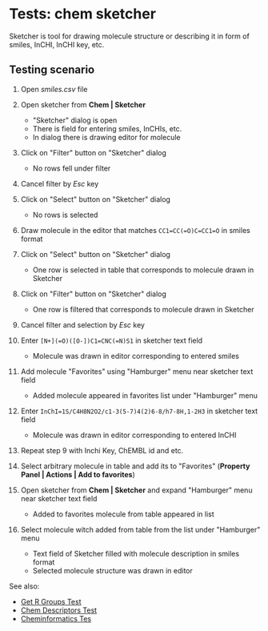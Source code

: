 <!-- TITLE: Tests: Chem Sketcher -->
<!-- SUBTITLE: -->

# Tests: chem sketcher

Sketcher is tool for drawing molecule structure or describing it in form of smiles, InCHI, InCHI key, etc.

## Testing scenario

1. Open *smiles.csv* file 

1. Open sketcher from **Chem | Sketcher**
   * "Sketcher" dialog is open
   * There is field for entering smiles, InCHIs, etc.
   * In dialog there is drawing editor for molecule
    
1. Click on "Filter" button on "Sketcher" dialog
   * No rows fell under filter

1. Cancel filter by *Esc* key

1. Click on "Select" button on "Sketcher" dialog
   * No rows is selected

1. Draw molecule in the editor that matches ```CC1=CC(=O)C=CC1=O``` in smiles format
   
1. Click on "Select" button on "Sketcher" dialog
   * One row is selected in table that corresponds to  molecule drawn in Sketcher
   
1. Click on "Filter" button on "Sketcher" dialog
   * One row is filtered that corresponds to  molecule drawn in Sketcher

1. Cancel filter and selection by *Esc* key

1. Enter ```[N+](=O)([O-])C1=CNC(=N)S1``` in sketcher text field
   * Molecule was drawn in editor corresponding to entered smiles
   
1. Add molecule "Favorites" using "Hamburger" menu near sketcher text field
   * Added molecule appeared in favorites list under "Hamburger" menu
      
1. Enter ```InChI=1S/C4H8N2O2/c1-3(5-7)4(2)6-8/h7-8H,1-2H3``` in sketcher text field
   * Molecule was drawn in editor corresponding to entered InCHI
   
1. Repeat step 9 with Inchi Key, ChEMBL id and etc.
   
1. Select arbitrary molecule in table and add its to "Favorites" (**Property Panel | Actions | Add to favorites**)

1. Open sketcher from **Chem | Sketcher** and expand "Hamburger" menu near sketcher text field
   * Added to favorites molecule from table appeared in list

1. Select molecule witch added from table from the list under "Hamburger" menu
   * Text field of Sketcher filled with molecule description in smiles format
   * Selected molecule structure was drawn in editor

   
See also:
  * [Get R Groups Test](../tests/get-r-groups-test.md)
  * [Chem Descriptors Test](../tests/chem-descriptors-test.md)
  * [Cheminformatics Tes](../tests/cheminformatics-test.md)
